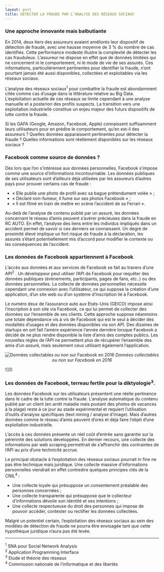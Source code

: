 ```yaml
---
layout: post
title: DÉTECTER LA FRAUDE PAR L’ANALYSE DES RÉSEAUX SOCIAUX
---
```


### Une approche innovante mais balbutiante

En 2014, deux tiers des assureurs avaient améliorés leur dispositif de détection de fraude, avec une hausse moyenne de 3 % du nombre de cas identifiés. Cette performance modeste illustre la complexité de détecter les cas frauduleux. L’assureur ne dispose en effet que de données limitées qui ne concernent ni le comportement, ni le mode de vie de ses assurés. Ces informations, particulièrement pertinentes pour identifier la fraude, n’ont pourtant jamais été aussi disponibles, collectées et exploitables via les réseaux sociaux.

L’analyse des réseaux sociaux<sup>1</sup>  pour combattre la fraude est abondamment citée comme cas d’usage dans la littérature relative au Big Data. L’exploitation actuelle de ces réseaux se limite cependant à une analyse manuelle et a posteriori des profils suspects. La transition vers une exploitation industrielle constitue un enjeu majeur des futurs dispositifs de lutte contre la fraude.

Si les GAFA (Google, Amazon, Facebook, Apple) connaissent suffisamment leurs utilisateurs pour en prédire le comportement, qu’en est-il des assureurs ? Quelles données apparaissent pertinentes pour détecter la fraude ? Quelles informations sont réellement disponibles sur les réseaux sociaux ?

### Facebook comme source de données ?

Dès lors que l’on s’intéresse aux données personnelles, Facebook s’impose comme une source d’informations incontournable. Les données publiques de ses utilisateurs sont d’ailleurs déjà utilisées par les assureurs d’autres pays pour prouver certains cas de fraude : 

* « Elle publie une photo de profil avec sa bague prétendument volée » ;
* « Déclaré non-fumeur, il fume sur ses photos Facebook » ;
* « Il est filmé en train de mettre en scène l’accident de sa Ferrari ».

Au-delà de l’analyse de contenu publié par un assuré, les données concernant le réseau d’amis peuvent s’avérer précieuses dans la fraude en RC AUTO. En effet, l’analyse des liens entre les individus impliqués dans un accident permet de savoir si ces derniers se connaissent. Un degré de proximité élevé implique un fort risque de fraude à la déclaration, les assurés s’étant potentiellement mis d’accord pour modifier le contexte ou les conséquences de l’accident.

### Les données de Facebook appartiennent à Facebook

L’accès aux données et aux services de Facebook se fait au travers d’une API<sup>2</sup> . Un développeur peut utiliser l’API de Facebook pour requêter des données publiques (évènements, participants, pages de fans, etc..) ou des données personnelles. La collecte de données personnelles nécessite cependant une connexion avec l’utilisateur, ce qui suppose la création d’une application, d’un site web ou d’un système d’inscription lié à Facebook. 

Le numéro deux de l’assurance auto aux Etats-Unis (GEICO) impose ainsi l’inscription à son site via Facebook, ce qui lui permet de collecter des données sur l’ensemble de ses clients. Cette approche suppose néanmoins une totale dépendance vis à vis de Facebook qui est le seul à décider des modalités d’usages et des données disponibles via son API. Des dizaines de startups en ont fait l’amère expérience l’année dernière lorsque Facebook a décidé de ne plus rendre disponible la liste d’amis des comptes publics. Les nouvelles règles de l’API ne permettent plus de récupérer l’ensemble des amis d’un assuré, mais seulement ceux utilisant également l’application.

<p align="center">
  <img src="http://darky-ben.fr/siafraudill.jpg" alt="Données collectables ou non sur Facebook en 2016"/>
  <span align="right"><i>Données collectables ou non sur Facebook en 2016</i></span>
</p>
![]()


### Les données de Facebook, terreau fertile pour la diktyologie<sup>3</sup>.

Les données Facebook sur les utilisateurs présentent une réelle pertinence dans le cadre de la lutte contre la fraude. L’analyse automatique du contenu publié par un client (en arrêt maladie mais postant des photos de vacances à la plage) reste à ce jour au stade expérimental et requiert l’utilisation d’outils d’analyse spécifiques (text mining / analyse d’image). Mais d’autres données comme le réseau d’amis peuvent d’ores et déjà faire l’objet d’une exploitation industrielle.

L’accès à ces données présente un réel coût d’entrée sans garantie sur la pérennité des solutions développées. En dernier recours, une collecte des informations par web scraping permettrait de s’affranchir des contraintes de l’API au prix d’une technicité accrue.

Le principal obstacle à l’exploitation des réseaux sociaux pourrait in fine ne pas être technique mais juridique. Une collecte massive d’informations personnelles viendrait en effet contredire quelques principes clés de la CNIL<sup>4</sup>  :

* Une collecte loyale qui présuppose un consentement préalable des personnes concernées ;
* Une collecte transparente qui présuppose que le collecteur d’informations dévoile son identité et ses intentions ;
* Une collecte respectueuse du droit des personnes qui impose de pouvoir accéder, contester ou rectifier les données collectées.

Malgré un potentiel certain, l’exploitation des réseaux sociaux au sein des modèles de détection de fraude ne pourra être envisagée tant que cette hypothèque juridique n’aura pas été levée.

___

<sup>1</sup> SNA pour Social Network Analysis  
<sup>2</sup> Application Programming Interface  
<sup>3</sup> Etude et théorie des réseaux  
<sup>4</sup> Commission nationale de l’informatique et des libertés  
